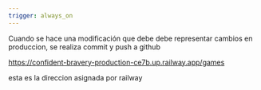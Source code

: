 ```yaml
---
trigger: always_on
---
```


Cuando se hace una modificación que debe debe representar cambios en produccion, se realiza commit y push a github

https://confident-bravery-production-ce7b.up.railway.app/games

esta es la direccion asignada por railway